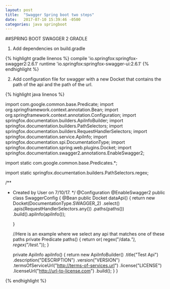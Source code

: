 ```yaml
---
layout: post
title:  "Swagger Spring boot two steps"
date:   2017-07-10 15:39:46 -0500
categories: java springboot
---
```


##SPRING BOOT SWAGGER 2 GRADLE

1) Add dependencies on build.gradle

{% highlight gradle linenos %}
    compile 'io.springfox:springfox-swagger2:2.6.1'
    runtime 'io.springfox:springfox-swagger-ui:2.6.1' 
{% endhighlight %}
  
2) Add configuration file for swagger with a new Docket that contains the path of the api and the path of the url.

{% highlight java linenos %}

import com.google.common.base.Predicate;
import org.springframework.context.annotation.Bean;
import org.springframework.context.annotation.Configuration;
import springfox.documentation.builders.ApiInfoBuilder;
import springfox.documentation.builders.PathSelectors;
import springfox.documentation.builders.RequestHandlerSelectors;
import springfox.documentation.service.ApiInfo;
import springfox.documentation.spi.DocumentationType;
import springfox.documentation.spring.web.plugins.Docket;
import springfox.documentation.swagger2.annotations.EnableSwagger2;

import static com.google.common.base.Predicates.*;

import static springfox.documentation.builders.PathSelectors.regex;

/**
 * Created by User on 7/10/17.
 */
@Configuration
@EnableSwagger2
public class SwaggerConfig {
    @Bean
    public Docket dataApi() {
        return new Docket(DocumentationType.SWAGGER_2)
                .select()                 .apis(RequestHandlerSelectors.any())
                .paths(paths())
                .build().apiInfo(apiInfo());

    }


    //Here is an example where we select any api that matches one of these paths
    private Predicate<String> paths() {
        return or(
                regex("/data.*"),
                regex("/test.*"));
    }


    private ApiInfo apiInfo() {
        return new ApiInfoBuilder()
                .title("Test Api")
                .description("DESCRIPTION")
                .version("VERSION")
                .termsOfServiceUrl("http://terms-of-services.url")
                .license("LICENSE")
                .licenseUrl("http://url-to-license.com")
                .build();
    }
}


{% endhighlight %}



  
  
  

